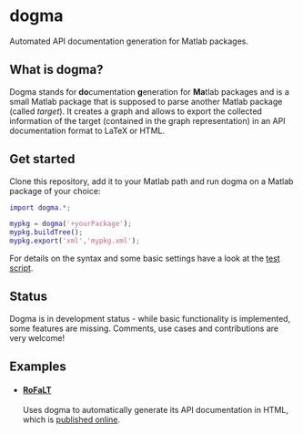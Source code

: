 # dogma

Automated API documentation generation for Matlab packages.

## What is dogma?
Dogma stands for **do**cumentation **g**eneration for **Ma**tlab packages and is
a small Matlab package that is supposed to parse another Matlab package (called
*target*). It creates a graph and allows to export the collected information of
the target (contained in the graph representation) in an API documentation
format to LaTeX or HTML.

## Get started
Clone this repository, add it to your Matlab path and run dogma on a Matlab
package of your choice:
```Matlab
import dogma.*;

mypkg = dogma('+yourPackage');
mypkg.buildTree();
mypkg.export('xml','mypkg.xml');
```
For details on the syntax and some basic settings have a look at the
[test script](https://github.com/asteinh/dogma/blob/master/test/test.m).

## Status
Dogma is in development status - while basic functionality is implemented, some
features are missing. Comments, use cases and contributions are very welcome!

## Examples
- #### [RoFaLT](https://gitlab.mech.kuleuven.be/meco-software/rofalt)
  Uses dogma to automatically generate its API documentation in HTML, which is
  [published online](https://meco-software.pages.mech.kuleuven.be/rofalt/docs/rofalt/).

